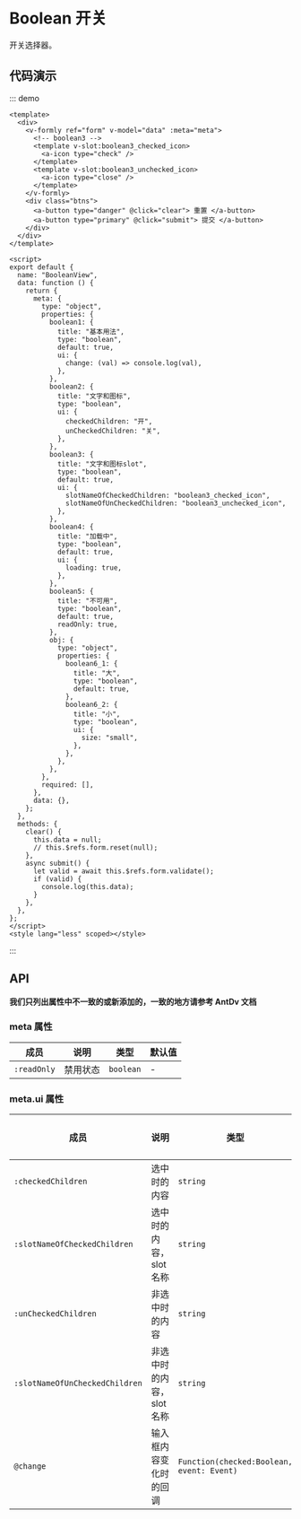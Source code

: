 # Boolean 开关

开关选择器。

## 代码演示

::: demo

```vue
<template>
  <div>
    <v-formly ref="form" v-model="data" :meta="meta">
      <!-- boolean3 -->
      <template v-slot:boolean3_checked_icon>
        <a-icon type="check" />
      </template>
      <template v-slot:boolean3_unchecked_icon>
        <a-icon type="close" />
      </template>
    </v-formly>
    <div class="btns">
      <a-button type="danger" @click="clear"> 重置 </a-button>
      <a-button type="primary" @click="submit"> 提交 </a-button>
    </div>
  </div>
</template>

<script>
export default {
  name: "BooleanView",
  data: function () {
    return {
      meta: {
        type: "object",
        properties: {
          boolean1: {
            title: "基本用法",
            type: "boolean",
            default: true,
            ui: {
              change: (val) => console.log(val),
            },
          },
          boolean2: {
            title: "文字和图标",
            type: "boolean",
            ui: {
              checkedChildren: "开",
              unCheckedChildren: "关",
            },
          },
          boolean3: {
            title: "文字和图标slot",
            type: "boolean",
            default: true,
            ui: {
              slotNameOfCheckedChildren: "boolean3_checked_icon",
              slotNameOfUnCheckedChildren: "boolean3_unchecked_icon",
            },
          },
          boolean4: {
            title: "加载中",
            type: "boolean",
            default: true,
            ui: {
              loading: true,
            },
          },
          boolean5: {
            title: "不可用",
            type: "boolean",
            default: true,
            readOnly: true,
          },
          obj: {
            type: "object",
            properties: {
              boolean6_1: {
                title: "大",
                type: "boolean",
                default: true,
              },
              boolean6_2: {
                title: "小",
                type: "boolean",
                ui: {
                  size: "small",
                },
              },
            },
          },
        },
        required: [],
      },
      data: {},
    };
  },
  methods: {
    clear() {
      this.data = null;
      // this.$refs.form.reset(null);
    },
    async submit() {
      let valid = await this.$refs.form.validate();
      if (valid) {
        console.log(this.data);
      }
    },
  },
};
</script>
<style lang="less" scoped></style>
```

:::

## API

**我们只列出属性中不一致的或新添加的，一致的地方请参考 AntDv 文档**

### meta 属性

| 成员         | 说明     | 类型      | 默认值 |
| ------------ | -------- | --------- | ------ |
| `:readOnly` | 禁用状态 | `boolean` | -      |

### meta.ui 属性

| 成员                            | 说明                            | 类型                                      | 默认值    |
| ------------------------------- | ------------------------------- | ----------------------------------------- | --------- |
| `:checkedChildren`             | 选中时的内容                    | `string`                                  | -         |
| `:slotNameOfCheckedChildren`   | 选中时的内容，slot 名称         | `string`                                  | -         |
| `:unCheckedChildren`           | 非选中时的内容                  | `string`                                  | -         |
| `:slotNameOfUnCheckedChildren` | 非选中时的内容，slot 名称       | `string`                                  | -         |
| `@change`                      | 输入框内容变化时的回调          | `Function(checked:Boolean, event: Event)` | -         |

